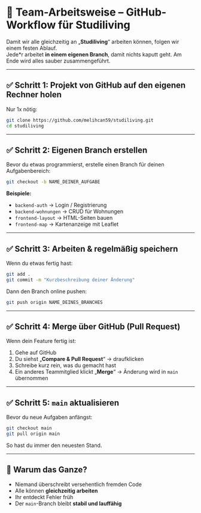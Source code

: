 # 👥 Team-Arbeitsweise – GitHub-Workflow für Studiliving

Damit wir alle gleichzeitig an „**Studiliving**“ arbeiten können, folgen wir einem festen Ablauf.  
Jede*r arbeitet **in einem eigenen Branch**, damit nichts kaputt geht. Am Ende wird alles sauber zusammengeführt.

---

## ✅ Schritt 1: Projekt von GitHub auf den eigenen Rechner holen

Nur 1x nötig:

```bash
git clone https://github.com/melihcan59/studiliving.git
cd studiliving
```

---

## ✅ Schritt 2: Eigenen Branch erstellen

Bevor du etwas programmierst, erstelle einen Branch für deinen Aufgabenbereich:

```bash
git checkout -b NAME_DEINER_AUFGABE
```

**Beispiele:**
- `backend-auth` → Login / Registrierung
- `backend-wohnungen` → CRUD für Wohnungen
- `frontend-layout` → HTML-Seiten bauen
- `frontend-map` → Kartenanzeige mit Leaflet

---

## ✅ Schritt 3: Arbeiten & regelmäßig speichern

Wenn du etwas fertig hast:

```bash
git add .
git commit -m "Kurzbeschreibung deiner Änderung"
```

Dann den Branch online pushen:

```bash
git push origin NAME_DEINES_BRANCHES
```

---

## ✅ Schritt 4: Merge über GitHub (Pull Request)

Wenn dein Feature fertig ist:

1. Gehe auf GitHub
2. Du siehst „**Compare & Pull Request**“ → draufklicken
3. Schreibe kurz rein, was du gemacht hast
4. Ein anderes Teammitglied klickt „**Merge**“ → Änderung wird in `main` übernommen

---

## ✅ Schritt 5: `main` aktualisieren

Bevor du neue Aufgaben anfängst:

```bash
git checkout main
git pull origin main
```

So hast du immer den neuesten Stand.

---

## 🧠 Warum das Ganze?

- Niemand überschreibt versehentlich fremden Code
- Alle können **gleichzeitig arbeiten**
- Ihr entdeckt Fehler früh
- Der `main`-Branch bleibt **stabil und lauffähig**
